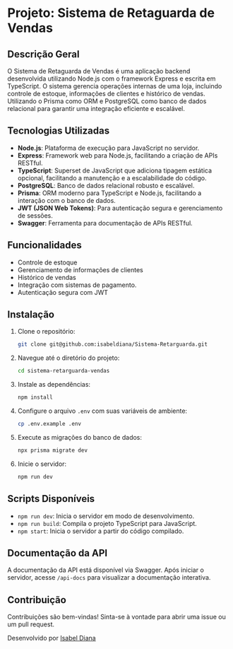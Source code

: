 # Projeto: Sistema de Retaguarda de Vendas

## Descrição Geral

O Sistema de Retaguarda de Vendas é uma aplicação backend desenvolvida utilizando Node.js com o framework Express e escrita em TypeScript. O sistema gerencia operações internas de uma loja, incluindo controle de estoque, informações de clientes e histórico de vendas. Utilizando o Prisma como ORM e PostgreSQL como banco de dados relacional para garantir uma integração eficiente e escalável.

## Tecnologias Utilizadas

- **Node.js**: Plataforma de execução para JavaScript no servidor.
- **Express**: Framework web para Node.js, facilitando a criação de APIs RESTful.
- **TypeScript**: Superset de JavaScript que adiciona tipagem estática opcional, facilitando a manutenção e a escalabilidade do código.
- **PostgreSQL**: Banco de dados relacional robusto e escalável.
- **Prisma**: ORM moderno para TypeScript e Node.js, facilitando a interação com o banco de dados.
- **JWT (JSON Web Tokens)**: Para autenticação segura e gerenciamento de sessões.
- **Swagger**: Ferramenta para documentação de APIs RESTful.

## Funcionalidades

- Controle de estoque
- Gerenciamento de informações de clientes
- Histórico de vendas
- Integração com sistemas de pagamento.
- Autenticação segura com JWT

## Instalação

1. Clone o repositório:
    ```sh
    git clone git@github.com:isabeldiana/Sistema-Retarguarda.git
    ```

2. Navegue até o diretório do projeto:
    ```sh
    cd sistema-retarguarda-vendas
    ```

3. Instale as dependências:
    ```sh
    npm install
    ```

4. Configure o arquivo `.env` com suas variáveis de ambiente:
    ```sh
    cp .env.example .env
    ```

5. Execute as migrações do banco de dados:
    ```sh
    npx prisma migrate dev
    ```

6. Inicie o servidor:
    ```sh
    npm run dev
    ```

## Scripts Disponíveis

- `npm run dev`: Inicia o servidor em modo de desenvolvimento.
- `npm run build`: Compila o projeto TypeScript para JavaScript.
- `npm start`: Inicia o servidor a partir do código compilado.

## Documentação da API

A documentação da API está disponível via Swagger. Após iniciar o servidor, acesse `/api-docs` para visualizar a documentação interativa.

## Contribuição

Contribuições são bem-vindas! Sinta-se à vontade para abrir uma issue ou um pull request.


Desenvolvido por [Isabel Diana](https://github.com/isabeldiana)
